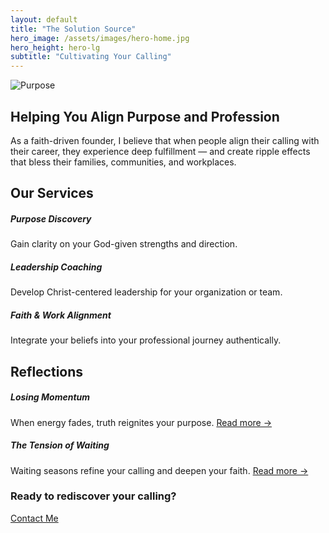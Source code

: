 ```yaml
---
layout: default
title: "The Solution Source"
hero_image: /assets/images/hero-home.jpg
hero_height: hero-lg
subtitle: "Cultivating Your Calling"
---
```


<section id="intro" class="py-5">
  <div class="container">
    <div class="row align-items-center">
      <div class="col-md-6 mb-4 mb-md-0">
        <img src="{{ '/assets/images/section-bg.jpg' | relative_url }}" alt="Purpose" class="img-fluid rounded">
      </div>
      <div class="col-md-6">
        <h2>Helping You Align Purpose and Profession</h2>
        <p>As a faith-driven founder, I believe that when people align their calling with their career, they experience deep fulfillment — and create ripple effects that bless their families, communities, and workplaces.</p>
      </div>
    </div>
  </div>
</section>

<section id="services" class="py-5 bg-light">
  <div class="container text-center">
    <h2 class="mb-4">Our Services</h2>
    <div class="row">
      <div class="col-md-4">
        <h5>Purpose Discovery</h5>
        <p>Gain clarity on your God-given strengths and direction.</p>
      </div>
      <div class="col-md-4">
        <h5>Leadership Coaching</h5>
        <p>Develop Christ-centered leadership for your organization or team.</p>
      </div>
      <div class="col-md-4">
        <h5>Faith & Work Alignment</h5>
        <p>Integrate your beliefs into your professional journey authentically.</p>
      </div>
    </div>
  </div>
</section>

<section id="reflections" class="py-5">
  <div class="container text-center">
    <h2 class="mb-4">Reflections</h2>
    <div class="row">
      <div class="col-md-6 mb-4">
        <h5>Losing Momentum</h5>
        <p>When energy fades, truth reignites your purpose. <a href="#">Read more →</a></p>
      </div>
      <div class="col-md-6 mb-4">
        <h5>The Tension of Waiting</h5>
        <p>Waiting seasons refine your calling and deepen your faith. <a href="#">Read more →</a></p>
      </div>
    </div>
  </div>
</section>

<section id="cta" class="py-5 bg-dark text-light text-center">
  <div class="container">
    <h3>Ready to rediscover your calling?</h3>
    <a href="/contact" class="btn btn-outline-light mt-3">Contact Me</a>
  </div>
</section>
